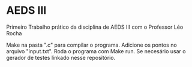 # AEDS III
 Primeiro Trabalho prático da disciplina de AEDS III com o Professor Léo Rocha
 
 Make na pasta ".c" para compilar o programa.
 Adicione os pontos no arquivo "input.txt".
 Roda o programa com Make run.
 Se necesário usar o gerador de testes linkado nesse repositório.
